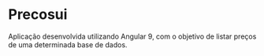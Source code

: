 # Precosui
Aplicação desenvolvida utilizando Angular 9, com o objetivo de listar preços de uma determinada base de dados.

